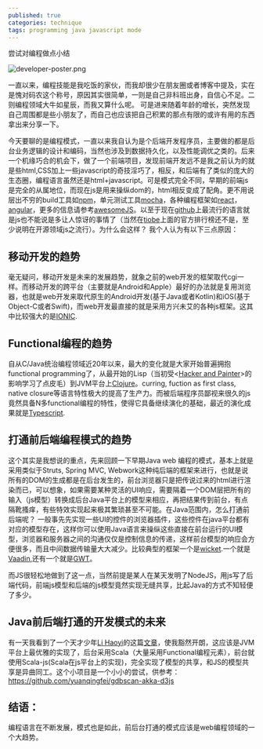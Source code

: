 ```yaml
---
published: true
categories: technique
tags: programming java javascript mode
---
```

尝试对编程做点小结

![developer-poster.png]({{site.baseurl}}/images/developer-poster.png)

一直以来，编程技能是我吃饭的家伙，而我却很少在朋友圈或者博客中提及，实在是愧对码农这个称号，原因其实很简单，一则是自己非科班出身，自信心不足。二则编程领域大牛如星辰，而我又算什么呢。 可是进来随着年龄的增长，突然发现自己周围都是些小朋友了，而自己也应该把自己积累的那点有限的或许有用的东西拿出来分享一下。

今天要聊的是编程模式，一直以来我自认为是个后端开发程序员，主要做的都是后台业务逻辑的设计和编码，当然也涉及到数据持久化，以及性能调优之类的。后来一个机缘巧合的机会下，做了一个前端项目，发现前端开发远不是我之前认为的就是些html,CSS加上一些javascript的奇技淫巧了，相反，和后端有了类似的庞大的生态圈，编程语言虽然还是html+javascript。可是模式完全不同，早期的前端js是完全的从属地位，而现在js是用来操纵dom的，html相反变成了配角。更不用说层出不穷的build工具如[npm](https://www.npmjs.com/)，单元测试工具[mocha](https://mochajs.org/)，各种编程框架如[react](https://reactjs.org/)，[angular](https://angular.io/)，更多的信息请参考[awesomeJS](https://github.com/sorrycc/awesome-javascript)。以至于现在[github](https://github.com/)上最流行的语言就是js也不能说是多让人惊讶的事情了（当然在[tiobe](https://www.tiobe.com/tiobe-index/)上面的官方排行榜还不是，至少说明在开源领域js之流行）。为什么会这样？ 我个人认为有以下三点原因：

## 移动开发的趋势

毫无疑问，移动开发是未来的发展趋势，就象之前的web开发的框架取代cgi一样。而移动开发的跨平台（主要就是Android和Apple）最好的办法就是复用浏览器，也就是web开发来取代原生的Android开发(基于Java或者Kotlin)和iOS(基于Object-C或者Swift)，而web开发最直接的就是采用方兴未艾的各种js框架。这其中比较强大的是[IONIC](https://github.com/ionic-team/ionic).

## Functional编程的趋势

自从C/Java统治编程领域近20年以来，最大的变化就是大家开始普遍拥抱functional programming了，从最开始的Lisp（当初受<[Hacker and Painter](http://www.paulgraham.com/hp.html)>的影响学习了点皮毛）到JVM平台上[Clojure](https://clojure.org/)。curring, fuction as first class, native closure等语言特性极大的提高了生产力。而被后端程序员鄙视来很久的js竟然具备N多functional编程的特性，使得它具备继续演化的基础，最近的演化成果就是[Typescript](https://www.typescriptlang.org/).

## 打通前后端编程模式的趋势

这个其实是我想说的重点，先来回顾一下早期Java web 编程的模式，基本上就是采用类似于Struts, Spring MVC, Webwork这种纯后端的框架来进行，也就是说所有的DOM的生成都是在后台发生的，前台浏览器只是把传说过来的html进行渲染而已，可以想象，如果需要某种灵活的UI响应，需要隔着一个DOM层把所有的输入（js模型）转换成后台Java平台上的模型来相应，再把结果传到前台，有点隔靴搔痒，有些特效实现起来极其繁琐甚至不可能。在Java范围内，怎么打通前后端呢？ 一般事先先实现一些UI的控件的浏览器插件，这些控件在java平台都有对应的模型存在，这样你可以使用Java语言来操纵这些直接在前台运行的UI模型，浏览器和服务器之间的沟通仅仅是控制信息的传递，这样前台模型的响应会方便很多，而且中间数据传输量大大减少。比较典型的框架一个是[wicket](https://wicket.apache.org/).一个就是[Vaadin](https://vaadin.com/docs/v10/flow/Overview.html),还有一个就是[GWT](http://www.gwtproject.org/)。

而JS很轻松地做到了这一点，当然前提是某人在某天发明了NodeJS，用js写了后端代码，前端js模型和后端的js模型竟然实现无缝共享，比起Java的方式不知轻便了多少。

## Java前后端打通的开发模式的未来

有一天我看到了一个天才少年[Li Haoyi](http://www.lihaoyi.com/)的这篇[文章](http://www.lihaoyi.com/hands-on-scala-js/)，使我豁然开朗，这应该是JVM平台上最优雅的实现了，后台采用Scala（大量采用Functional编程元素），前台就使用Scala-js(Scala在js平台上的实现)，完全实现了模型的共享，和JS的模型共享是异曲同工。这个小项目是一个小小的尝试，供参考： https://github.com/yuanqingfei/gdbscan-akka-d3js 

## 结语：

编程语言在不断发展，模式也是如此，前后台打通的模式应该是web编程领域的一个大趋势。
